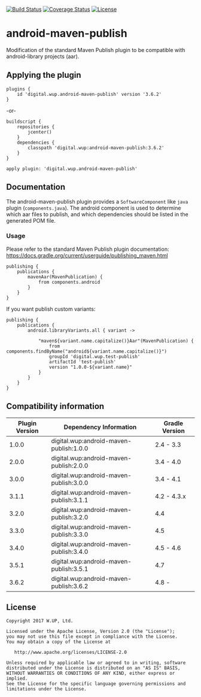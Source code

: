 [![Build Status](https://travis-ci.org/wupdigital/android-maven-publish.svg?branch=master)](https://travis-ci.org/wupdigital/android-maven-publish)
[![Coverage Status](https://coveralls.io/repos/github/wupdigital/android-maven-publish/badge.svg?branch=master)](https://coveralls.io/github/wupdigital/android-maven-publish?branch=master)
[![License](https://img.shields.io/badge/License-Apache%202.0-green.svg)](LICENSE)

# android-maven-publish

Modification of the standard Maven Publish plugin to be compatible with android-library projects (aar).

## Applying the plugin


    plugins {
        id 'digital.wup.android-maven-publish' version '3.6.2'
    }

-or-

    buildscript {
        repositories {
            jcenter()
        }
        dependencies {
            classpath 'digital.wup:android-maven-publish:3.6.2'
        }
    }

    apply plugin: 'digital.wup.android-maven-publish'


## Documentation

The android-maven-publish plugin provides a `SoftwareComponent` like `java` plugin (`components.java`).
The android component is used to determine which aar files to publish, and which dependencies should be listed in the generated POM file.

### Usage

Please refer to the standard Maven Publish plugin documentation: https://docs.gradle.org/current/userguide/publishing_maven.html

    publishing {
        publications {
            mavenAar(MavenPublication) {
                from components.android
            }
        }
    }

If you want publish custom variants:

    publishing {
        publications {
            android.libraryVariants.all { variant ->

                "maven${variant.name.capitalize()}Aar"(MavenPublication) {
                    from components.findByName("android${variant.name.capitalize()}")
                    groupId 'digital.wup.test-publish'
                    artifactId 'test-publish'
                    version "1.0.0-${variant.name}"
                }
            }
        }
    }

## Compatibility information

| Plugin Version | Dependency Information | Gradle Version |
| ------------- | ----------- | ----------- |
| 1.0.0 | digital.wup:android-maven-publish:1.0.0 | 2.4 - 3.3   |
| 2.0.0 | digital.wup:android-maven-publish:2.0.0 | 3.4 - 4.0   |
| 3.0.0 | digital.wup:android-maven-publish:3.0.0 | 3.4 - 4.1   |
| 3.1.1 | digital.wup:android-maven-publish:3.1.1 | 4.2 - 4.3.x |
| 3.2.0 | digital.wup:android-maven-publish:3.2.0 | 4.4         |
| 3.3.0 | digital.wup:android-maven-publish:3.3.0 | 4.5         |
| 3.4.0 | digital.wup:android-maven-publish:3.4.0 | 4.5 - 4.6   |
| 3.5.1 | digital.wup:android-maven-publish:3.5.1 | 4.7         |
| 3.6.2 | digital.wup:android-maven-publish:3.6.2 | 4.8 -       |

## License

    Copyright 2017 W.UP, Ltd.

    Licensed under the Apache License, Version 2.0 (the "License");
    you may not use this file except in compliance with the License.
    You may obtain a copy of the License at

       http://www.apache.org/licenses/LICENSE-2.0

    Unless required by applicable law or agreed to in writing, software
    distributed under the License is distributed on an "AS IS" BASIS,
    WITHOUT WARRANTIES OR CONDITIONS OF ANY KIND, either express or implied.
    See the License for the specific language governing permissions and
    limitations under the License.

